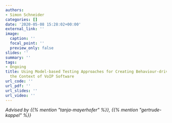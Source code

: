 ```yaml
---
authors:
- Simon Schneider
categories: []
date: '2020-05-08 15:28:02+00:00'
external_link: ''
image:
  caption: ''
  focal_point: ''
  preview_only: false
slides: ''
summary: ''
tags:
- Ongoing
title: Using Model-based Testing Approaches for Creating Behaviour-driven Tests in
  the Context of VoIP Software
url_code: ''
url_pdf: ''
url_slides: ''
url_video: ''
---
```




*Advised by {{% mention "tanja-mayerhofer" %}}, {{% mention "gertrude-kappel" %}}*